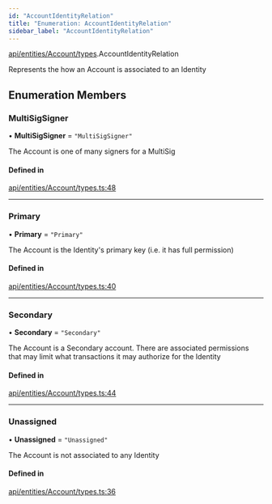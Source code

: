 ```yaml
---
id: "AccountIdentityRelation"
title: "Enumeration: AccountIdentityRelation"
sidebar_label: "AccountIdentityRelation"
---
```


[api/entities/Account/types](../../../../../../modules/API/Entities/Account/Types/Types.md).AccountIdentityRelation

Represents the how an Account is associated to an Identity

## Enumeration Members

### MultiSigSigner

• **MultiSigSigner** = ``"MultiSigSigner"``

The Account is one of many signers for a MultiSig

#### Defined in

[api/entities/Account/types.ts:48](https://github.com/PolymeshAssociation/polymesh-sdk/blob/720afb69c/src/api/entities/Account/types.ts#L48)

___

### Primary

• **Primary** = ``"Primary"``

The Account is the Identity's primary key (i.e. it has full permission)

#### Defined in

[api/entities/Account/types.ts:40](https://github.com/PolymeshAssociation/polymesh-sdk/blob/720afb69c/src/api/entities/Account/types.ts#L40)

___

### Secondary

• **Secondary** = ``"Secondary"``

The Account is a Secondary account. There are associated permissions that may limit what transactions it may authorize for the Identity

#### Defined in

[api/entities/Account/types.ts:44](https://github.com/PolymeshAssociation/polymesh-sdk/blob/720afb69c/src/api/entities/Account/types.ts#L44)

___

### Unassigned

• **Unassigned** = ``"Unassigned"``

The Account is not associated to any Identity

#### Defined in

[api/entities/Account/types.ts:36](https://github.com/PolymeshAssociation/polymesh-sdk/blob/720afb69c/src/api/entities/Account/types.ts#L36)
